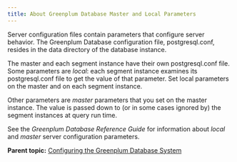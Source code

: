```yaml
---
title: About Greenplum Database Master and Local Parameters 
---
```


Server configuration files contain parameters that configure server behavior. The Greenplum Database configuration file, postgresql.conf, resides in the data directory of the database instance.

The master and each segment instance have their own postgresql.conf file. Some parameters are *local*: each segment instance examines its postgresql.conf file to get the value of that parameter. Set local parameters on the master and on each segment instance.

Other parameters are *master* parameters that you set on the master instance. The value is passed down to \(or in some cases ignored by\) the segment instances at query run time.

See the *Greenplum Database Reference Guide* for information about *local* and *master* server configuration parameters.

**Parent topic:** [Configuring the Greenplum Database System](../topics/g-configuring-the-greenplum-system.html)

